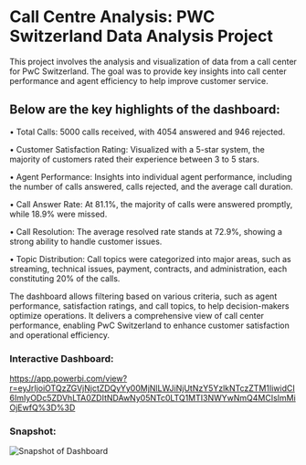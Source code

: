 # Call Centre Analysis: PWC Switzerland Data Analysis Project
This project involves the analysis and visualization of data from a call center for PwC Switzerland. The goal was to provide key insights into call center performance and agent efficiency to help improve customer service.

## Below are the key highlights of the dashboard:

•	Total Calls: 5000 calls received, with 4054 answered and 946 rejected.

•	Customer Satisfaction Rating: Visualized with a 5-star system, the majority of customers rated their experience between 3 to 5 stars.

•	Agent Performance: Insights into individual agent performance, including the number of calls answered, calls rejected, and the average call duration.

•	Call Answer Rate: At 81.1%, the majority of calls were answered promptly, while 18.9% were missed.

•	Call Resolution: The average resolved rate stands at 72.9%, showing a strong ability to handle customer issues.

•	Topic Distribution: Call topics were categorized into major areas, such as streaming, technical issues, payment, contracts, and administration, each constituting 20% of the calls.

The dashboard allows filtering based on various criteria, such as agent performance, satisfaction ratings, and call topics, to help decision-makers optimize operations. It delivers a comprehensive view of call center performance, enabling PwC Switzerland to enhance customer satisfaction and operational efficiency.

### Interactive Dashboard:

https://app.powerbi.com/view?r=eyJrIjoiOTQzZGVjNjctZDQyYy00MjNlLWJiNjUtNzY5YzlkNTczZTM1IiwidCI6ImIyODc5ZDVhLTA0ZDItNDAwNy05NTc0LTQ1MTI3NWYwNmQ4MCIsImMiOjEwfQ%3D%3D

### Snapshot:

![Snapshot of Dashboard](https://github.com/user-attachments/assets/0b29826f-d0cd-4067-a52d-7528cb8fabf2)




